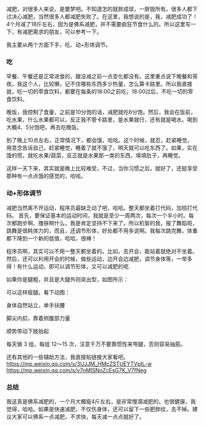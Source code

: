 减肥，对很多人来说，是噩梦吧。不知道怎的就胖成球，一胖毁所有。很多人都下过决心减肥，当然很多人都减肥失败了。在这里，我想说的是，我，减肥成功了！4个月减了18斤左右，因为是佛系减肥，并不需要疯狂节食什么的。所以这里写一下，有减肥需求的朋友，可以参考一下。

我主要从两个方面下手，吃、动+形体调节。

### 吃
早餐、午餐还是正常进食的，跟没减之前一点变化都没有。这里重点说下晚餐和宵夜。我这个人，比较懒，记不住哪些东西多少热量，怎么算卡路里。所以我直接就，吃一切的零食饮料，都要在每条的18:00之前吃，18:00过后，不吃一切的零食饮料。

晚饭，我控制了食量，之前是10分饱的话，减肥就吃6分饱。然后，我会在饭前，吃水果，什么水果都可以，反正我不管卡路里，是水果就行，还有就是喝水。喝到大概4、5分饱吧，再去吃晚饭。

到了晚上10点左右，正常情况下，都会饿，哈哈。这个时候，就忍，赶紧睡觉，用意念告诉自己，赶紧睡觉，睡着了就不饿了，明天就可以吃东西了。如果，实在饿的慌，就吃水果/蔬菜，反正就是水果那一类的东西，填填肚子，再睡觉。

这样一天下来，其实就是晚上比较难受，不过，当你习惯之后，就好了，还挺享受那种有一点点饿的感觉的，哈哈。

### 动+形体调节
减肥当然离不开运动，程序员最缺乏动了吧，哈哈。整天都坐着打代码，加班打代码。 首先，要保证基本的运动时间，我就是至少一周两次，每次一个半小时。每次都跑步啊、撸铁啊什么，我是肯定坚持不下来了。所以机智的我，报了舞蹈班，跳舞是很耗体力的，而且，还调节形体，好处都不用多说啊。我每次跳完舞，体重都下降到一个新的低值，哈哈，很棒！

程序员啊，其实可以不用一整天都坐着的。比如，去开会，能站着就绝对不坐着。然后，还可以利用开会的时候，做些运动，边开会边减肥，调节身体等，一举多得！有什么运动，即可以调节形体，又可以减肥的呢.

如果你是腿粗，并且是大腿外则突出型，如图所示：

可以这样瘦腿。看下动图：

身体自然站立，单手扶腰

脚尖内扣，靠着侧腹部力量

顺势带动下肢抬起

每天做 3 组，每组 12～15 次，注意千万不要靠惯性来甩腿，否则容易抽筋。

还有其他的一些辅助方法，我直接贴链接大家看吧。
https://mp.weixin.qq.com/s/3UJJM_HMcZSTUEYTVpIL-w
https://mp.weixin.qq.com/s/v7nMISNoZcEsG7K_V7fNeg

### 总结
我这真是佛系减肥的，一个月大概瘦4斤左右，是非常慢滴减肥的。也很健康，我觉得，哈哈。如果是快速减肥，不仅伤身体，还可以留下一些肥胖纹，去不掉。建议大家可以佛系一点减肥，不求快，每天减一点点就好了。
